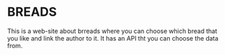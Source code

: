 # BREADS

This is a web-site about brreads where you can choose which bread that you like and link the author to it.
It has an API tht you can choose the data from.

